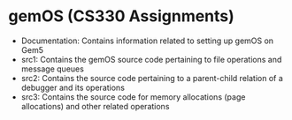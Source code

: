 # gemOS (CS330 Assignments)

- Documentation:  Contains information related to setting up gemOS on Gem5
- src1:  Contains the gemOS source code pertaining to file operations and message queues
- src2:  Contains the source code pertaining to a parent-child relation of a debugger and its operations
- src3:  Contains the source code for memory allocations (page allocations) and other related operations
